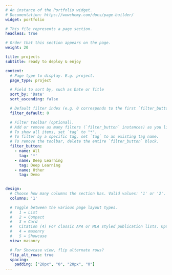 ```yaml
---
# An instance of the Portfolio widget.
# Documentation: https://wowchemy.com/docs/page-builder/
widget: portfolio

# This file represents a page section.
headless: true

# Order that this section appears on the page.
weight: 20

title: projects
subtitle: ready to deploy & enjoy

content:
  # Page type to display. E.g. project.
  page_type: project

  # Field to sort by, such as Date or Title
  sort_by: 'Date'
  sort_ascending: false

  # Default filter index (e.g. 0 corresponds to the first `filter_button` instance below).
  filter_default: 0

  # Filter toolbar (optional).
  # Add or remove as many filters (`filter_button` instances) as you like.
  # To show all items, set `tag` to "*".
  # To filter by a specific tag, set `tag` to an existing tag name.
  # To remove the toolbar, delete the entire `filter_button` block.
  filter_button:
    - name: All
      tag: '*'
    - name: Deep Learning
      tag: Deep Learning
    - name: Other
      tag: Demo
  

design:
  # Choose how many columns the section has. Valid values: '1' or '2'.
  columns: '1'

  # Toggle between the various page layout types.
  #   1 = List
  #   2 = Compact
  #   3 = Card
  #   Citation (4) For classic APA or MLA styled publication lists. Optionally, edit the value of citation_style in params.yaml to APA or MLA
  #   4 = masonry
  #   5 = Showcase
  view: masonry

  # For Showcase view, flip alternate rows?
  flip_alt_rows: true
  spacing: 
    padding: ["20px", "0", "20px", "0"]
---
```


